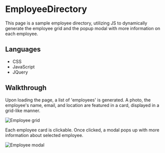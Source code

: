 # EmployeeDirectory
This page is a sample employee directory, utilizing JS to dynamically generate the employee grid and the popup modal with more information on each employee.

## Languages
- CSS
- JavaScript
- JQuery

## Walkthrough
Upon loading the page, a list of 'employees' is generated. A photo, the employee's name, email, and location are featured in a card, displayed in a grid-like manner. 

![Employee grid](https://drive.google.com/uc?id=15Pq3EpmIMiskXJ8bmfrV-DfAUPmAe76o)

Each employee card is clickable. Once clicked, a modal pops up with more information about selected employee.

![Employee modal](https://drive.google.com/uc?id=1Oy1kGUD7aJ8dVujsCfsUYDpG_2WtUoTO)
